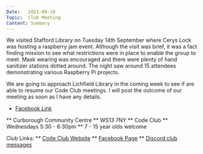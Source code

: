 ```yaml
---
Date:   2021-09-19
Topic:  Club Meeting
Content: Summary
---
```

We visited Stafford Library on Tuesday 14th September where Cerys Lock was hosting a raspberry jam event.
Although the visit was brief, it was a fact finding mission to see what restrictions were in place to enable
the group to meet. Mask wearing was encouraged and there were plenty of hand sanitizer stations dotted around.
The night saw around 15 attendees demonstrating various Raspberry Pi projects.

We are going to approach Lichfield Library in the coming week to see if are able to resume our Code Club meetings.
I will post the outcome of our meeting as soon as I have any details.

* [Facebook Link](https://www.facebook.com/1481985248595237/posts/4110035529123516/)


** Curborough Community Centre
** WS13 7NY
** Code Club
** Wednesdays 5:30 - 6:30pm
** 7 - 15 year olds welcome

Club Links:
** [Code Club Website](https://lichfield-code-club.github.io/)
** [Facebook Page](https://www.facebook.com/LichfieldCoders)
** [Discord club messages](https://discord.gg/szz6xGK)

